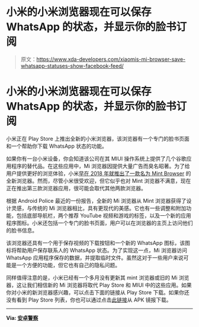 # 小米的小米浏览器现在可以保存 WhatsApp 的状态，并显示你的脸书订阅

> 原文：<https://www.xda-developers.com/xiaomis-mi-browser-save-whatsapp-statuses-show-facebook-feed/>

# 小米的小米浏览器现在可以保存 WhatsApp 的状态，并显示你的脸书订阅

小米正在 Play Store 上推出全新的小米浏览器，该浏览器有一个专门的脸书页面和一个帮助你下载 WhatsApp 状态的功能。

如果你有一台小米设备，你会知道该公司在其 MIUI 操作系统上提供了几个谷歌应用程序的替代品。在这些应用中，Mi 浏览器因提供大量广告而臭名昭著。为了给用户提供更好的浏览体验，小米[早在 2018 年就推出了一款名为 Mint Browser](https://www.xda-developers.com/mint-browser-xiaomi-lightweight/) 的全新浏览器。然而，尽管小米很受欢迎，但它似乎也对 Mint 浏览器不满意，现在正在推出第三款浏览器应用，很可能会取代其他两款浏览器。

根据 Android Police 最近的一份报告，全新的 Mi 浏览器从 Mint 浏览器获得了设计灵感，与传统的 Mi 浏览器相比，具有更现代的美感。它也有一些调整和附加功能，包括底部导航栏，两个推荐 YouTube 视频和游戏的标签，以及一个新的应用程序图标。小米还包括一个专门的脸书页面，用户可以在浏览器的主页上访问他们的脸书信息。

该浏览器还具有一个用于保存视频的下载按钮和一个新的 WhatsApp 图标，该图标将帮助用户保存联系人的 WhatsApp 状态。为了实现这一点，Mi 浏览器访问 WhatsApp 应用程序保存的数据，并提取临时文件。虽然这对于一些用户来说可能是一个方便的功能，但它也有自己的隐私问题。

同样值得注意的是，小米已经有一个多月没有更新其 mint 浏览器或旧的 Mi 浏览器，这让我们相信新的 Mi 浏览器将取代 Play Store 和 MIUI 中的这些应用。如果你对小米的新浏览器感兴趣，可以点击下面的链接从 Play Store 下载。如果你还没有看到 Play Store 列表，你也可以通过点击[此链接](https://www.apkmirror.com/apk/xiaomi-inc/mi-browser-fast-and-secure-browsing/mi-browser-fast-and-secure-browsing-11-6-0-g-release/)从 APK 镜报下载。

* * *

**Via: [安卓警察](https://www.androidpolice.com/2020/02/27/xiaomi-mi-browser-redesigned/)**
